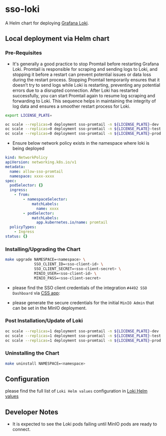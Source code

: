 # sso-loki

A Helm chart for deploying [Grafana Loki](https://github.com/grafana/loki/tree/main/production/helm/loki).

## Local deployment via Helm chart

### Pre-Requisites

- It's generally a good practice to stop Promtail before restarting Grafana Loki. Promtail is responsible for scraping and sending logs to Loki, and stopping it before a restart can prevent potential issues or data loss during the restart process. Stopping Promtail temporarily ensures that it doesn’t try to send logs while Loki is restarting, preventing any potential errors due to a disrupted connection. After Loki has restarted successfully, you can start Promtail again to resume log scraping and forwarding to Loki. This sequence helps in maintaining the integrity of log data and ensures a smoother restart process for Loki.

```sh
export LICENSE_PLATE=

oc scale --replicas=0 deployment sso-promtail -n ${LICENSE_PLATE}-dev
oc scale --replicas=0 deployment sso-promtail -n ${LICENSE_PLATE}-test
oc scale --replicas=0 deployment sso-promtail -n ${LICENSE_PLATE}-prod
```

- Ensure below network policy exists in the namespace where loki is being deployed

```yaml
kind: NetworkPolicy
apiVersion: networking.k8s.io/v1
metadata:
  name: allow-sso-promtail
  namespace: xxxx-xxxx
spec:
  podSelector: {}
  ingress:
    - from:
        - namespaceSelector:
            matchLabels:
              name: xxxx
        - podSelector:
            matchLabels:
              app.kubernetes.io/name: promtail
  policyTypes:
    - Ingress
status: {}
```

### Installing/Upgrading the Chart

```sh
make upgrade NAMESPACE=<namespace> \
             SSO_CLIENT_ID=<sso-client-id> \
             SSO_CLIENT_SECRET=<sso-client-secret> \
             MINIO_USER=<sso-client-id> \
             MINIO_PASS=<sso-client-secret>
```

- please find the SSO client credentials of the integration `#4492 SSO Dashboard` via [CSS app](https://bcgov.github.io/sso-requests):

- please generate the secure credentials for the initial `MinIO Admin` that can be set in the MinIO deployment.

### Post Installation/Update of Loki

```sh
oc scale --replicas=1 deployment sso-promtail -n ${LICENSE_PLATE}-dev
oc scale --replicas=1 deployment sso-promtail -n ${LICENSE_PLATE}-test
oc scale --replicas=1 deployment sso-promtail -n ${LICENSE_PLATE}-prod
```

### Uninstalling the Chart

```sh
make uninstall NAMESPACE=<namespace>
```

## Configuration

please find the full list of `Loki Helm values` configuration in [Loki Helm values](https://github.com/grafana/loki/blob/main/production/helm/loki/values.yaml)

## Developer Notes

- It is expected to see the Loki pods failing until MinIO pods are ready to connect.
